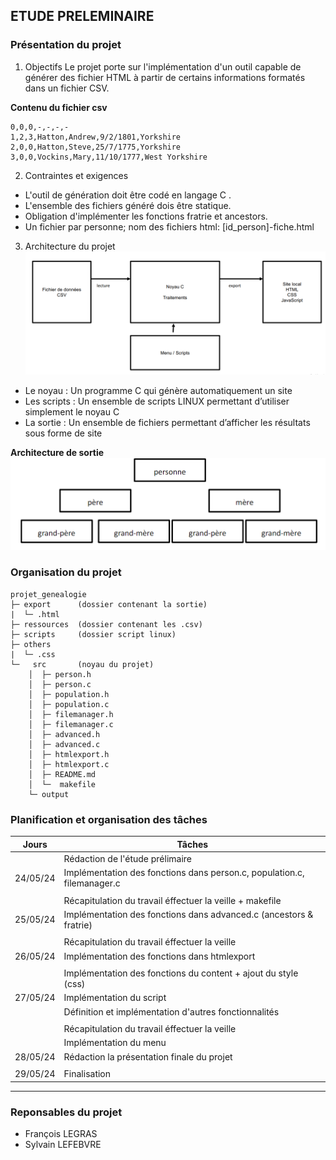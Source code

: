 ## ETUDE PRELEMINAIRE

### Présentation du projet
1. Objectifs
Le projet porte sur l'implémentation d'un outil capable de générer des fichier HTML à partir de certains informations formatés dans un fichier CSV.

**Contenu du fichier csv**
```
0,0,0,-,-,-,-
1,2,3,Hatton,Andrew,9/2/1801,Yorkshire 
2,0,0,Hatton,Steve,25/7/1775,Yorkshire 
3,0,0,Vockins,Mary,11/10/1777,West Yorkshire
```
2. Contraintes et exigences
- L'outil de génération doit être codé en langage C .
- L'ensemble des fichiers généré dois être statique.
- Obligation d'implémenter les fonctions fratrie et ancestors.
- Un fichier par personne; nom des fichiers html: [id_person]-fiche.html

3. Architecture du projet
![architecture](imgs/architecture.png)

- Le noyau : Un programme C qui génère automatiquement un site 
- Les scripts : Un ensemble de scripts LINUX permettant d’utiliser simplement le noyau C 
- La sortie : Un ensemble de fichiers permettant d’afficher les résultats sous forme de site

**Architecture de sortie**
![architecture de sortie](imgs/structure_sortie.png)

### Organisation du projet
```
projet_genealogie
├─ export      (dossier contenant la sortie)
|  └─ .html
├─ ressources  (dossier contenant les .csv)
├─ scripts     (dossier script linux)
├─ others
|  └─ .css
└─   src       (noyau du projet)
    │  ├─ person.h
    │  ├─ person.c
    │  ├─ population.h
    │  ├─ population.c
    │  ├─ filemanager.h
    │  ├─ filemanager.c
    │  ├─ advanced.h
    │  ├─ advanced.c
    │  ├─ htmlexport.h
    │  ├─ htmlexport.c
    │  ├─ README.md
    │  └─  makefile
    └─ output  
```

### Planification et organisation des tâches
|       Jours       |                            Tâches                                          |
| ----------------- | ---------------------------------------------------------------------------|
|                   | Rédaction de l'étude prélimaire                                            |
|    24/05/24       | Implémentation des fonctions dans person.c, population.c, filemanager.c    |
|                   |                                                                            | 
|                   | Récapitulation du travail éffectuer la veille + makefile                   |
|    25/05/24       | Implémentation des fonctions dans advanced.c (ancestors & fratrie)         |
|                   |                                                                            |
|                   | Récapitulation du travail éffectuer la veille                              |
|    26/05/24       | Implémentation des fonctions dans htmlexport                               |
|                   |                                                                            |
|                   | Implémentation des fonctions du content + ajout du style (css)             |
|    27/05/24       | Implémentation du script                                                   |
|                   | Définition et implémentation d'autres fonctionnalités                      |
|                   |                                                                            |
|                   | Récapitulation du travail éffectuer la veille                              |
|                   | Implémentation du menu                                                     |
|    28/05/24       | Rédaction la présentation finale du projet                                 |
|                   |                                                                            |
|    29/05/24       |  Finalisation                                                              |
--------------------------------------------------------------------------------------------------



### Reponsables du projet
- François LEGRAS
- Sylvain LEFEBVRE
